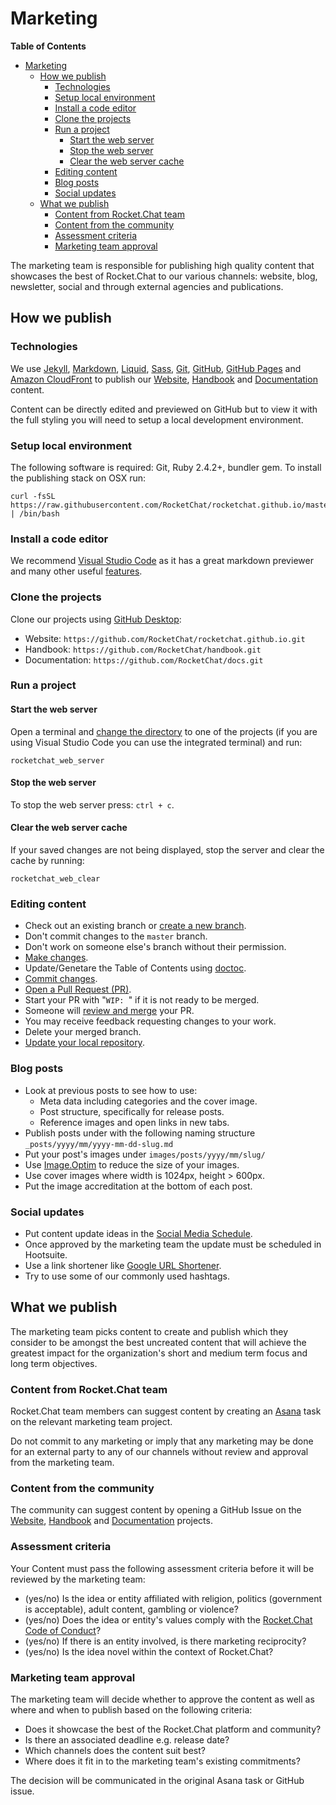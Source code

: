 <!-- START doctoc generated TOC please keep comment here to allow auto update -->

# Marketing

<!-- DON'T EDIT THIS SECTION, INSTEAD RE-RUN doctoc TO UPDATE -->
**Table of Contents**

- [Marketing](#marketing)
  - [How we publish](#how-we-publish)
    - [Technologies](#technologies)
    - [Setup local environment](#setup-local-environment)
    - [Install a code editor](#install-a-code-editor)
    - [Clone the projects](#clone-the-projects)
    - [Run a project](#run-a-project)
      - [Start the web server](#start-the-web-server)
      - [Stop the web server](#stop-the-web-server)
      - [Clear the web server cache](#clear-the-web-server-cache)
    - [Editing content](#editing-content)
    - [Blog posts](#blog-posts)
    - [Social updates](#social-updates)
  - [What we publish](#what-we-publish)
    - [Content from Rocket.Chat team](#content-from-rocketchat-team)
    - [Content from the community](#content-from-the-community)
    - [Assessment criteria](#assessment-criteria)
    - [Marketing team approval](#marketing-team-approval)

<!-- END doctoc generated TOC please keep comment here to allow auto update -->


The marketing team is responsible for publishing high quality content that showcases the best of Rocket.Chat to our various channels: website, blog, newsletter, social and through external agencies and publications.

## How we publish

### Technologies

We use
[Jekyll](https://jekyllrb.com/),
[Markdown](https://guides.github.com/features/mastering-markdown/),
[Liquid](https://shopify.github.io/liquid/),
[Sass](http://sass-lang.com/documentation/),
[Git](https://git-scm.com/doc),
[GitHub](https://help.github.com),
[GitHub Pages](https://pages.github.com/) and
[Amazon CloudFront](https://aws.amazon.com/cloudfront/) to publish our
[Website](https://github.com/RocketChat/rocketchat.github.io),
[Handbook](https://github.com/RocketChat/handbook) and
[Documentation](https://github.com/RocketChat/docs) content.

Content can be directly edited and previewed on GitHub but to view it with the full styling you will need to setup a local development environment.

### Setup local environment

The following software is required: Git, Ruby 2.4.2+, bundler gem. To install the publishing stack on OSX run:

```
curl -fsSL https://raw.githubusercontent.com/RocketChat/rocketchat.github.io/master/handbook/marketing/setup.sh | /bin/bash
```

### Install a code editor

We recommend [Visual Studio Code](https://code.visualstudio.com/) as it has a great markdown previewer and many other useful [features](https://code.visualstudio.com/docs).

### Clone the projects

Clone our projects using [GitHub Desktop](https://services.github.com/on-demand/github-desktop/clone-repository-github-desktop):

- Website: `https://github.com/RocketChat/rocketchat.github.io.git`
- Handbook: `https://github.com/RocketChat/handbook.git`
- Documentation: `https://github.com/RocketChat/docs.git`

### Run a project

#### Start the web server

Open a terminal and [change the directory](https://learn.co/lessons/bash-navigation-osx) to one of the projects (if you are using Visual Studio Code you can use the integrated terminal) and run:

```
rocketchat_web_server
```

#### Stop the web server

To stop the web server press: `ctrl + c`.

#### Clear the web server cache

If your saved changes are not being displayed, stop the server and clear the cache by running:

```
rocketchat_web_clear
```

### Editing content

- Check out an existing branch or [create a new branch](https://services.github.com/on-demand/github-desktop/create-branches-github-desktop).
- Don't commit changes to the `master` branch.
- Don't work on someone else's branch without their permission.
- [Make changes](https://services.github.com/on-demand/github-desktop/make-changes-github-desktop).
- Update/Genetare the Table of Contents using [doctoc](https://github.com/thlorenz/doctoc).
- [Commit changes](https://services.github.com/on-demand/github-desktop/add-commits-github-desktop).
- [Open a Pull Request (PR)](https://services.github.com/on-demand/github-desktop/pull-request-github-desktop).
- Start your PR with "`WIP: `" if it is not ready to be merged.
- Someone will [review and merge](https://services.github.com/on-demand/github-desktop/merge-pull-request-showcase) your PR.
- You may receive feedback requesting changes to your work.
- Delete your merged branch.
- [Update your local repository](https://services.github.com/on-demand/github-desktop/push-with-github-desktop).

### Blog posts

- Look at previous posts to see how to use:
  - Meta data including categories and the cover image.
  - Post structure, specifically for release posts.
  - Reference images and open links in new tabs.
- Publish posts under with the following naming structure `_posts/yyyy/mm/yyyy-mm-dd-slug.md`
- Put your post's images under `images/posts/yyyy/mm/slug/`
- Use [Image.Optim](https://imageoptim.com/mac) to reduce the size of your images.
- Use cover images where width is 1024px,  height > 600px.
- Put the image accreditation at the bottom of each post.

### Social updates

- Put content update ideas in the [Social Media Schedule](https://docs.google.com/spreadsheets/d/1qIVBC0fUMCBfzRJK2TQA5K0m_gWZc5rNnPsGemZSUxE/edit?usp=sharing).
- Once approved by the marketing team the update must be scheduled in Hootsuite.
- Use a link shortener like [Google URL Shortener](https://goo.gl).
- Try to use some of our commonly used hashtags.

## What we publish

The marketing team picks content to create and publish which they consider to be amongst the best uncreated content that will achieve the greatest impact for the organization's short and medium term focus and long term objectives.

### Content from Rocket.Chat team

Rocket.Chat team members can suggest content by creating an [Asana](https://app.asana.com) task on the relevant marketing team project.

Do not commit to any marketing or imply that any marketing may be done for an external party to any of our channels without review and approval from the marketing team.

### Content from the community

The community can suggest content by opening a GitHub Issue on the [Website](https://github.com/RocketChat/rocketchat.github.io/issues), [Handbook](https://github.com/RocketChat/handbook/issues) and [Documentation](https://github.com/RocketChat/docs/issues) projects.

### Assessment criteria

Your Content must pass the following assessment criteria before it will be reviewed by the marketing team:

- (yes/no) Is the idea or entity affiliated with religion, politics (government is acceptable), adult content, gambling or violence?
- (yes/no)  Does the idea or entity's values comply with the [Rocket.Chat Code of Conduct](https://github.com/RocketChat/rocket.chat/blob/master/CODE_OF_CONDUCT.md)?
- (yes/no) If there is an entity involved, is there marketing reciprocity?
- (yes/no) Is the idea novel within the context of Rocket.Chat?

### Marketing team approval

The marketing team will decide whether to approve the content as well as where and when to publish based on the following criteria:

- Does it showcase the best of the Rocket.Chat platform and community?
- Is there an associated deadline e.g. release date?
- Which channels does the content suit best?
- Where does it fit in to the marketing team's existing commitments?

The decision will be communicated in the original Asana task or GitHub issue.

